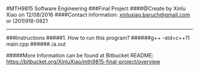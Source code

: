 #MTH9815 Software Engineering
###Final Project
####@Create by Xinlu Xiao on 12/08/2016
####Contact Information: xinluxiao.baruch@gmail.com or (201)918-0821
***
###Instructions
#####1. How to run this program?
######g++ -std=c++11 main.cpp
######./a.out

#####More Information can be found at Bitbucket README: https://bitbucket.org/XinluXiao/mth9815-final-project/overview
